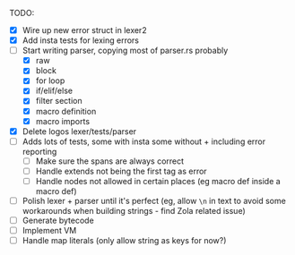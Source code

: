 TODO:

- [x] Wire up new error struct in lexer2
- [x] Add insta tests for lexing errors
- [ ] Start writing parser, copying most of parser.rs probably
  - [x] raw
  - [x] block
  - [x] for loop
  - [x] if/elif/else
  - [x] filter section
  - [x] macro definition
  - [x] macro imports
- [x] Delete logos lexer/tests/parser
- [ ] Adds lots of tests, some with insta some without + including error reporting
  - [ ] Make sure the spans are always correct
  - [ ] Handle extends not being the first tag as error
  - [ ] Handle nodes not allowed in certain places (eg macro def inside a macro def)
- [ ] Polish lexer + parser until it's perfect (eg, allow `\n` in text to avoid some workarounds when building strings - find Zola related issue)
- [ ] Generate bytecode
- [ ] Implement VM
- [ ] Handle map literals (only allow string as keys for now?)